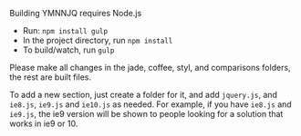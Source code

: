 Building YMNNJQ requires Node.js

- Run: `npm install gulp`
- In the project directory, run `npm install`
- To build/watch, run `gulp`

Please make all changes in the jade, coffee, styl, and comparisons folders, the rest are built files.

To add a new section, just create a folder for it, and add `jquery.js`, and `ie8.js`, `ie9.js` and `ie10.js` as needed.  For example, if you have `ie8.js` and `ie9.js`, the ie9 version will be shown to people looking for a solution that works in ie9 or 10.
